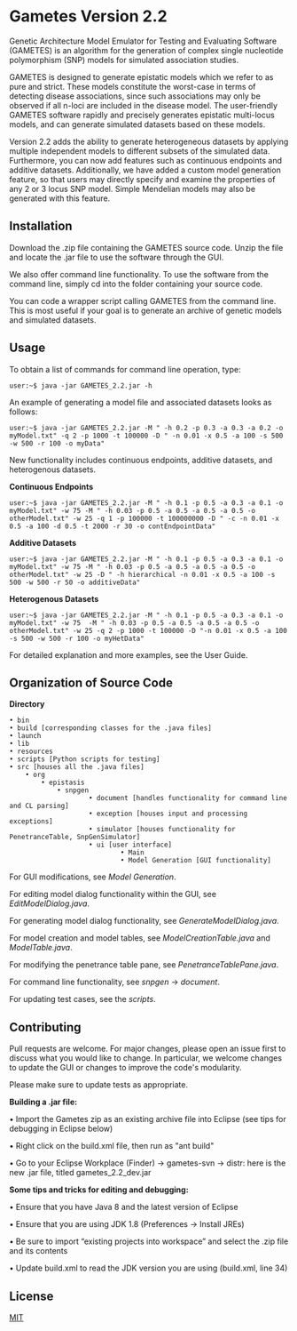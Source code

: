 # Gametes Version 2.2

Genetic Architecture Model Emulator for Testing and Evaluating Software (GAMETES) is an algorithm for the generation of complex single nucleotide polymorphism (SNP) models for simulated association studies. 

GAMETES is designed to generate epistatic models which we refer to as pure and strict. These models constitute the worst-case in terms of detecting disease associations, since such associations may only be observed if all n-loci are included in the disease model. The user-friendly GAMETES software rapidly and precisely generates epistatic multi-locus models, and can generate simulated datasets based on these models. 

Version 2.2 adds the ability to generate heterogeneous datasets by applying multiple independent models to different subsets of the simulated data. Furthermore, you can now add features such as continuous endpoints and additive datasets. Additionally, we have added a custom model generation feature, so that users may directly specify and examine the properties of any 2 or 3 locus SNP model. Simple Mendelian models may also be generated with this feature.

## Installation

Download the .zip file containing the GAMETES source code. Unzip the file and locate the .jar file to use the software through the GUI.

We also offer command line functionality. To use the software from the command line, simply cd into the folder containing your source code.

 You can code a wrapper script calling GAMETES from the command line. This is most useful if your goal is to generate an archive of genetic models and simulated datasets. 




## Usage

To obtain a list of commands for command line operation, type:

```console
user:~$ java -jar GAMETES_2.2.jar -h
```

An example of generating a model file and associated datasets looks as follows: 

```console
user:~$ java -jar GAMETES_2.2.jar -M " -h 0.2 -p 0.3 -a 0.3 -a 0.2 -o myModel.txt" -q 2 -p 1000 -t 100000 -D " -n 0.01 -x 0.5 -a 100 -s 500 -w 500 -r 100 -o myData"
```

New functionality includes continuous endpoints, additive datasets, and heterogenous datasets.

**Continuous Endpoints**
```console
user:~$ java -jar GAMETES_2.2.jar -M " -h 0.1 -p 0.5 -a 0.3 -a 0.1 -o myModel.txt" -w 75 -M " -h 0.03 -p 0.5 -a 0.5 -a 0.5 -a 0.5 -o otherModel.txt" -w 25 -q 1 -p 100000 -t 100000000 -D " -c -n 0.01 -x 0.5 -a 100 -d 0.5 -t 2000 -r 30 -o contEndpointData" 
```

**Additive Datasets**
```console
user:~$ java -jar GAMETES_2.2.jar -M " -h 0.1 -p 0.5 -a 0.3 -a 0.1 -o myModel.txt" -w 75 -M " -h 0.03 -p 0.5 -a 0.5 -a 0.5 -a 0.5 -o otherModel.txt" -w 25 -D " -h hierarchical -n 0.01 -x 0.5 -a 100 -s 500 -w 500 -r 50 -o additiveData" 
```

**Heterogenous Datasets**
```console
user:~$ java -jar GAMETES_2.2.jar -M " -h 0.1 -p 0.5 -a 0.3 -a 0.1 -o myModel.txt" -w 75  -M " -h 0.03 -p 0.5 -a 0.5 -a 0.5 -a 0.5 -o otherModel.txt" -w 25 -q 2 -p 1000 -t 100000 -D "-n 0.01 -x 0.5 -a 100 -s 500 -w 500 -r 100 -o myHetData" 
```

For detailed explanation and more examples, see the User Guide.

## Organization of Source Code
**Directory**


    • bin
    • build [corresponding classes for the .java files]
    • launch
    • lib
    • resources
    • scripts [Python scripts for testing]
    • src [houses all the .java files]
        • org
            • epistasis
                • snpgen
                        • document [handles functionality for command line and CL parsing]
                        • exception [houses input and processing exceptions]
                        • simulator [houses functionality for PenetranceTable, SnpGenSimulator]
                        • ui [user interface]
                                • Main
                                • Model Generation [GUI functionality]



For GUI modifications, see *Model Generation*. 

For editing model dialog functionality within the GUI, see *EditModelDialog.java*. 

For generating model dialog functionality, see *GenerateModelDialog.java*. 

For model creation and model tables, see *ModelCreationTable.java* and *ModelTable.java*. 

For modifying the penetrance table pane, see *PenetranceTablePane.java*. 

For command line functionality, see *snpgen* -> *document*. 

For updating test cases, see the *scripts*.



## Contributing
Pull requests are welcome. For major changes, please open an issue first to discuss what you would like to change. In particular, we welcome changes to update the GUI or changes to improve the code's modularity.

Please make sure to update tests as appropriate.

**Building a .jar file:**

• Import the Gametes zip as an existing archive file into Eclipse (see tips for debugging in Eclipse below)

• Right click on the build.xml file, then run as "ant build"

• Go to your Eclipse Workplace (Finder) -> gametes-svn -> distr: here is the new .jar file, titled gametes_2.2_dev.jar


**Some tips and tricks for editing and debugging:**

•	Ensure that you have Java 8 and the latest version of Eclipse

•	Ensure that you are using JDK 1.8 (Preferences -> Install JREs)

•	Be sure to import “existing projects into workspace” and select the .zip file and its contents

•	Update build.xml to read the JDK version you are using (build.xml, line 34)


## License
[MIT](https://choosealicense.com/licenses/mit/)
